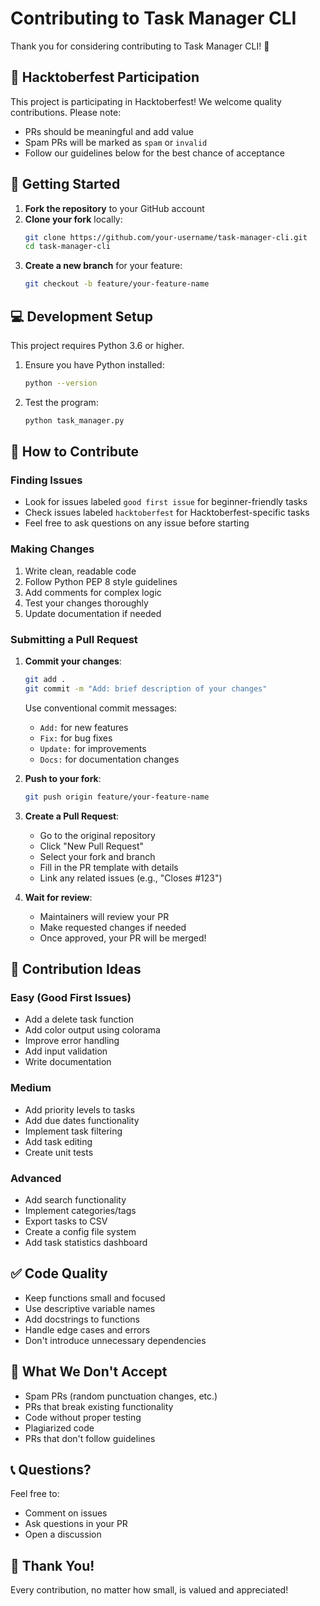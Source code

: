 # Contributing to Task Manager CLI

Thank you for considering contributing to Task Manager CLI! 🎉

## 🎃 Hacktoberfest Participation

This project is participating in Hacktoberfest! We welcome quality contributions. Please note:
- PRs should be meaningful and add value
- Spam PRs will be marked as `spam` or `invalid`
- Follow our guidelines below for the best chance of acceptance

## 🚀 Getting Started

1. **Fork the repository** to your GitHub account
2. **Clone your fork** locally:
   ```bash
   git clone https://github.com/your-username/task-manager-cli.git
   cd task-manager-cli
   ```
3. **Create a new branch** for your feature:
   ```bash
   git checkout -b feature/your-feature-name
   ```

## 💻 Development Setup

This project requires Python 3.6 or higher.

1. Ensure you have Python installed:
   ```bash
   python --version
   ```

2. Test the program:
   ```bash
   python task_manager.py
   ```

## 📝 How to Contribute

### Finding Issues

- Look for issues labeled `good first issue` for beginner-friendly tasks
- Check issues labeled `hacktoberfest` for Hacktoberfest-specific tasks
- Feel free to ask questions on any issue before starting

### Making Changes

1. Write clean, readable code
2. Follow Python PEP 8 style guidelines
3. Add comments for complex logic
4. Test your changes thoroughly
5. Update documentation if needed

### Submitting a Pull Request

1. **Commit your changes**:
   ```bash
   git add .
   git commit -m "Add: brief description of your changes"
   ```
   
   Use conventional commit messages:
   - `Add:` for new features
   - `Fix:` for bug fixes
   - `Update:` for improvements
   - `Docs:` for documentation changes

2. **Push to your fork**:
   ```bash
   git push origin feature/your-feature-name
   ```

3. **Create a Pull Request**:
   - Go to the original repository
   - Click "New Pull Request"
   - Select your fork and branch
   - Fill in the PR template with details
   - Link any related issues (e.g., "Closes #123")

4. **Wait for review**:
   - Maintainers will review your PR
   - Make requested changes if needed
   - Once approved, your PR will be merged!

## 🎯 Contribution Ideas

### Easy (Good First Issues)
- Add a delete task function
- Add color output using colorama
- Improve error handling
- Add input validation
- Write documentation

### Medium
- Add priority levels to tasks
- Add due dates functionality
- Implement task filtering
- Add task editing
- Create unit tests

### Advanced
- Add search functionality
- Implement categories/tags
- Export tasks to CSV
- Create a config file system
- Add task statistics dashboard

## ✅ Code Quality

- Keep functions small and focused
- Use descriptive variable names
- Add docstrings to functions
- Handle edge cases and errors
- Don't introduce unnecessary dependencies

## 🚫 What We Don't Accept

- Spam PRs (random punctuation changes, etc.)
- PRs that break existing functionality
- Code without proper testing
- Plagiarized code
- PRs that don't follow guidelines

## 📞 Questions?

Feel free to:
- Comment on issues
- Ask questions in your PR
- Open a discussion

## 🙏 Thank You!

Every contribution, no matter how small, is valued and appreciated!